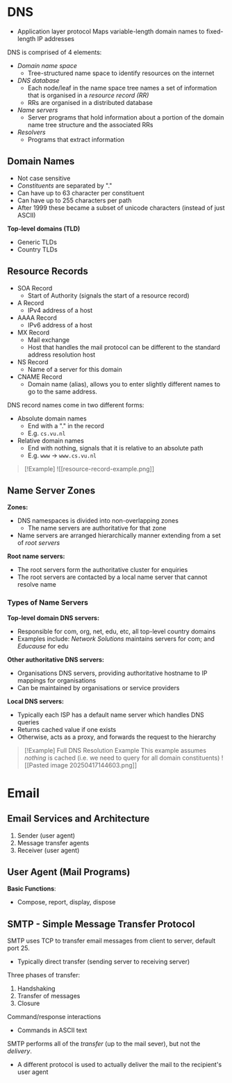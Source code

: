 
# DNS
- Application layer protocol
Maps variable-length domain names to fixed-length IP addresses

DNS is comprised of 4 elements:
- *Domain name space*
	- Tree-structured name space to identify resources on the internet
- *DNS database*
	- Each node/leaf in the name space tree names a set of information that is organised in a *resource record (RR)*
	- RRs are organised in a distributed database
- *Name servers*
	- Server programs that hold information about a portion of the domain name tree structure and the associated RRs
- *Resolvers*
	- Programs that extract information


## Domain Names
- Not case sensitive
- *Constituents* are separated by "."
- Can have up to 63 character per constituent
- Can have up to 255 characters per path
- After 1999 these became a subset of unicode characters (instead of just ASCII)

**Top-level domains (TLD)**
- Generic TLDs
- Country TLDs

## Resource Records
- SOA Record
	- Start of Authority (signals the start of a resource record)
- A Record
	- IPv4 address of a host
- AAAA Record
	- IPv6 address of a host
- MX Record
	- Mail exchange
	- Host that handles the mail protocol can be different to the standard address resolution host
- NS Record
	- Name of a server for this domain
- CNAME Record
	- Domain name (alias), allows you to enter slightly different names to go to the same address.

DNS record names come in two different forms:
- Absolute domain names
	- End with a "." in the record
	- E.g. `cs.vu.nl`
- Relative domain names
	- End with nothing, signals that it is relative to an absolute path
	- E.g. `www` -> `www.cs.vu.nl`

>[!Example]
> ![[resource-record-example.png]]

## Name Server Zones

**Zones:**
- DNS namespaces is divided into non-overlapping zones
	- The name servers are authoritative for that zone
- Name servers are arranged hierarchically manner extending from a set of *root servers*

**Root name servers:**
- The root servers form the authoritative cluster for enquiries
- The root servers are contacted by a local name server that cannot resolve name


### Types of Name Servers
**Top-level domain DNS servers:**
- Responsible for com, org, net, edu, etc, all top-level country domains
- Examples include: *Network Solutions* maintains servers for com; and *Educause* for edu

**Other authoritative DNS servers:**
- Organisations DNS servers, providing authoritative hostname to IP mappings for organisations
- Can be maintained by organisations or service providers

**Local DNS servers:**
- Typically each ISP has a default name server which handles DNS queries
- Returns cached value if one exists
- Otherwise, acts as a proxy, and forwards the request to the hierarchy


>[!Example] Full DNS Resolution Example
>This example assumes *nothing* is cached (i.e. we need to query for all domain constituents)
> ![[Pasted image 20250417144603.png]]

# Email

## Email Services and Architecture
1. Sender (user agent)
2. Message transfer agents
3. Receiver (user agent)

## User Agent (Mail Programs)
**Basic Functions**:
- Compose, report, display, dispose

## SMTP - Simple Message Transfer Protocol
SMTP uses TCP to transfer email messages from client to server, default port 25.
- Typically direct transfer (sending server to receiving server)

Three phases of transfer:
1. Handshaking
2. Transfer of messages
3. Closure

Command/response interactions
- Commands in ASCII text

SMTP performs all of the *transfer* (up to the mail sever), but not the *delivery*.
- A different protocol is used to actually deliver the mail to the recipient's user agent
